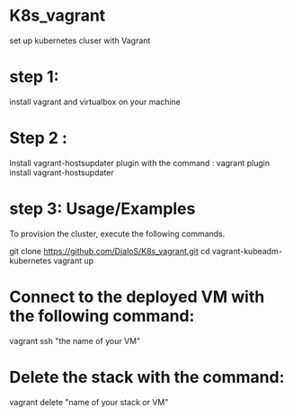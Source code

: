 # K8s_vagrant
set up kubernetes cluser with Vagrant 

# step 1:
install vagrant and virtualbox on your machine 

# Step 2 :

Install vagrant-hostsupdater plugin with the command :
vagrant plugin install vagrant-hostsupdater

# step 3: Usage/Examples

To provision the cluster, execute the following commands.

git clone https://github.com/DjaloS/K8s_vagrant.git
cd vagrant-kubeadm-kubernetes
vagrant up


# Connect to the deployed VM with the following command:  

vagrant ssh "the name of your VM"

# Delete the stack with the command: 
  
vagrant delete "name of your stack or VM"
  

